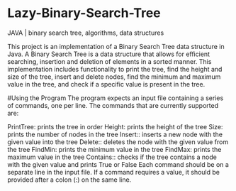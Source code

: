 # Lazy-Binary-Search-Tree
JAVA | binary search tree, algorithms, data structures

This project is an implementation of a Binary Search Tree data structure in Java. A Binary Search Tree is a data structure that allows for efficient searching, insertion and deletion of elements in a sorted manner. This implementation includes functionality to print the tree, find the height and size of the tree, insert and delete nodes, find the minimum and maximum value in the tree, and check if a specific value is present in the tree.

#Using the Program
The program expects an input file containing a series of commands, one per line. The commands that are currently supported are:

PrintTree: prints the tree in order
Height: prints the height of the tree
Size: prints the number of nodes in the tree
Insert:<value>: inserts a new node with the given value into the tree
Delete:<value>: deletes the node with the given value from the tree
FindMin: prints the minimum value in the tree
FindMax: prints the maximum value in the tree
Contains:<value>: checks if the tree contains a node with the given value and prints True or False
Each command should be on a separate line in the input file. If a command requires a value, it should be provided after a colon (:) on the same line.
